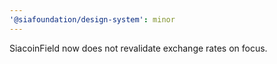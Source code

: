 ```yaml
---
'@siafoundation/design-system': minor
---
```


SiacoinField now does not revalidate exchange rates on focus.
